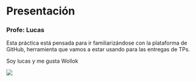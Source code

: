# Presentación

### Profe: Lucas

Esta práctica está pensada para ir familiarizándose con la plataforma de GitHub, herramienta que vamos a estar usando para las entregas de TPs.

Soy lucas y me gusta Wollok


![](https://www.google.com.ar/imgres?imgurl=https%3A%2F%2F0.academia-photos.com%2F52130982%2F40242414%2F33025795%2Fs200_lucas.spigariol.jpg&imgrefurl=https%3A%2F%2Futn.academia.edu%2FLucasSpigariol&tbnid=DWvdEwll05oLhM&vet=12ahUKEwiS57aC0oLrAhWAILkGHbRjAf8QMygBegUIARCVAQ..i&docid=gNL9xdg84h9GNM&w=200&h=200&itg=1&q=lucas%20spigariol&ved=2ahUKEwiS57aC0oLrAhWAILkGHbRjAf8QMygBegUIARCVAQ)

